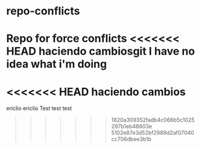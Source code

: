 # repo-conflicts
Repo for force conflicts
<<<<<<< HEAD
haciendo cambiosgit 
I have no idea what i'm doing
=======
<<<<<<< HEAD
haciendo cambios
=======

ericlio
ericlio
Test test test 
>>>>>>> 1820a309352fadb4c066b5c1025297b1eb48803e
>>>>>>> 5102e87e3d52bf2989d2af07040cc706dbee3b1b
